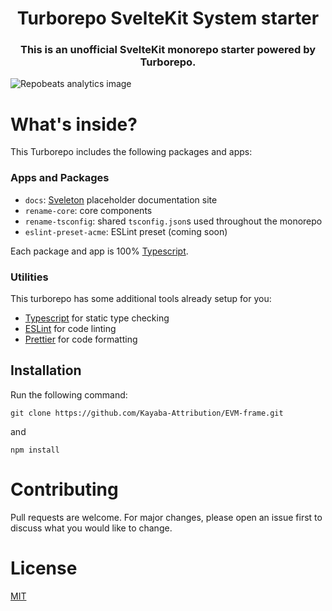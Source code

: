 <p align="center">
  <h1 align="center">Turborepo SvelteKit System starter</h1>
  <h3 align="center">This is an unofficial SvelteKit monorepo starter powered by Turborepo.</h3>
  <img align="center" src="https://repobeats.axiom.co/api/embed/7c2a64ade689c04cda1db4d96e99f6e308580e2b.svg" alt="Repobeats analytics image" />
</p>

# What's inside?

This Turborepo includes the following packages and apps:

### Apps and Packages

- `docs`: [Sveleton](https://github.com/Brisklemonade/sveleton) placeholder documentation site
- `rename-core`: core components
- `rename-tsconfig`: shared `tsconfig.json`s used throughout the monorepo
- `eslint-preset-acme`: ESLint preset (coming soon)

Each package and app is 100% [Typescript](https://www.typescriptlang.org/).

### Utilities

This turborepo has some additional tools already setup for you:

- [Typescript](https://www.typescriptlang.org/) for static type checking
- [ESLint](https://eslint.org/) for code linting
- [Prettier](https://prettier.io) for code formatting

## Installation

Run the following command:

```
git clone https://github.com/Kayaba-Attribution/EVM-frame.git
```

and

```
npm install
```

# Contributing

Pull requests are welcome. For major changes, please open an issue first to discuss what you would like to change.

# License

[MIT](https://choosealicense.com/licenses/mit/)
